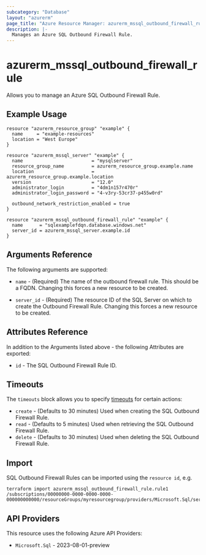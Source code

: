 ```yaml
---
subcategory: "Database"
layout: "azurerm"
page_title: "Azure Resource Manager: azurerm_mssql_outbound_firewall_rule"
description: |-
  Manages an Azure SQL Outbound Firewall Rule.
---
```


# azurerm_mssql_outbound_firewall_rule

Allows you to manage an Azure SQL Outbound Firewall Rule.

## Example Usage

```hcl
resource "azurerm_resource_group" "example" {
  name     = "example-resources"
  location = "West Europe"
}

resource "azurerm_mssql_server" "example" {
  name                         = "mysqlserver"
  resource_group_name          = azurerm_resource_group.example.name
  location                     = azurerm_resource_group.example.location
  version                      = "12.0"
  administrator_login          = "4dm1n157r470r"
  administrator_login_password = "4-v3ry-53cr37-p455w0rd"

  outbound_network_restriction_enabled = true
}

resource "azurerm_mssql_outbound_firewall_rule" "example" {
  name      = "sqlexamplefdqn.database.windows.net"
  server_id = azurerm_mssql_server.example.id
}
```

## Arguments Reference

The following arguments are supported:

* `name` - (Required) The name of the outbound firewall rule. This should be a FQDN. Changing this forces a new resource to be created.

* `server_id` - (Required) The resource ID of the SQL Server on which to create the Outbound Firewall Rule. Changing this forces a new resource to be created.

## Attributes Reference

In addition to the Arguments listed above - the following Attributes are exported:

* `id` - The SQL Outbound Firewall Rule ID.

## Timeouts

The `timeouts` block allows you to specify [timeouts](https://developer.hashicorp.com/terraform/language/resources/configure#define-operation-timeouts) for certain actions:

* `create` - (Defaults to 30 minutes) Used when creating the SQL Outbound Firewall Rule.
* `read` - (Defaults to 5 minutes) Used when retrieving the SQL Outbound Firewall Rule.
* `delete` - (Defaults to 30 minutes) Used when deleting the SQL Outbound Firewall Rule.

## Import

SQL Outbound Firewall Rules can be imported using the `resource id`, e.g.

```shell
terraform import azurerm_mssql_outbound_firewall_rule.rule1 /subscriptions/00000000-0000-0000-0000-000000000000/resourceGroups/myresourcegroup/providers/Microsoft.Sql/servers/myserver/outboundFirewallRules/fqdn1
```

## API Providers
<!-- This section is generated, changes will be overwritten -->
This resource uses the following Azure API Providers:

* `Microsoft.Sql` - 2023-08-01-preview
